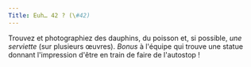 ```yaml
---
Title: Euh… 42 ? (\#42)
---
```


Trouvez et photographiez des dauphins, du poisson et, si possible, *une serviette* (sur plusieurs œuvres).
*Bonus* à l'équipe qui trouve une statue donnant l'impression d'être en train de faire de l'autostop !
